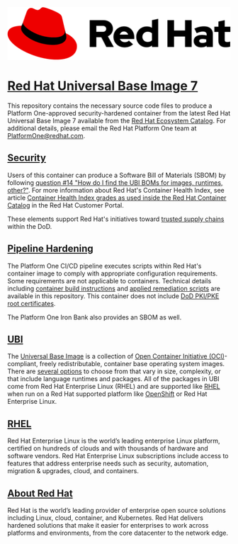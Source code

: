 ![alt text](rh_logo.png)
 
# [Red Hat Universal Base Image 7](https://catalog.redhat.com/software/containers/ubi7/ubi/5c3592dcd70cc534b3a37814)
 
This repository contains the necessary source code files to produce a Platform One-approved security-hardened container from the latest Red Hat Universal Base Image 7 available from the [Red Hat Ecosystem Catalog](https://catalog.redhat.com/). For additional details, please email the Red Hat Platform One team at [PlatformOne@redhat.com](mailto:PlatformOne@redhat.com).
 
## [Security](https://www.redhat.com/security/)
 
Users of this container can produce a Software Bill of Materials (SBOM) by following [question #14 "How do I find the UBI BOMs for images, runtimes, other?"](https://developers.redhat.com/articles/ubi-faq#ubi_details). For more information about Red Hat's Container Health Index, see article [Container Health Index grades as used inside the Red Hat Container Catalog](https://access.redhat.com/articles/2803031) in the Red Hat Customer Portal.
 
These elements support Red Hat's initiatives toward [trusted supply chains](https://www.redhat.com/en/topics/security/what-is-software-supply-chain-security) within the DoD.
 
## [Pipeline Hardening](https://docs-ironbank.dso.mil/quickstart/pipeline/)
 
The Platform One CI/CD pipeline  executes scripts within Red Hat's container image to comply with appropriate configuration requirements. Some requirements are not applicable to containers. Technical details including [container build instructions](Dockerfile) and [applied remediation scripts](scripts/) are available in this repository. This container does not include [DoD PKI/PKE root certificates](https://public.cyber.mil/pki-pke/).
 
The Platform One Iron Bank also provides an SBOM as well.
 
## [UBI](https://developers.redhat.com/products/rhel/ubi)
 
The [Universal Base Image](https://access.redhat.com/documentation/en-us/red_hat_enterprise_linux_atomic_host/7/html/getting_started_with_containers/using_red_hat_universal_base_images_standard_minimal_and_runtimes) is a collection of [Open Container Initiative (OCI)](https://opencontainers.org/)-compliant, freely redistributable, container base operating system images. There are [several options](https://catalog.redhat.com/software/container-stacks/detail/5eed413846bc301a95a1e9a1) to choose from that vary in size, complexity, or that include language runtimes and packages. All of the packages in UBI come from Red Hat Enterprise Linux (RHEL) and are supported like [RHEL](https://access.redhat.com/support/policy/updates/errata) when run on a Red Hat supported platform like [OpenShift](https://www.redhat.com/en/technologies/cloud-computing/openshift) or Red Hat Enterprise Linux.
 
## [RHEL](https://www.redhat.com/en/technologies/linux-platforms/enterprise-linux)
 
Red Hat Enterprise Linux is the world’s leading enterprise Linux platform, certified on hundreds of clouds and with thousands of hardware and software vendors. Red Hat Enterprise Linux subscriptions include access to features that address enterprise needs such as security, automation, migration & upgrades, cloud, and containers.
 
## [About Red Hat](https://www.redhat.com/en/about/open-source)
 
Red Hat is the world’s leading provider of enterprise open source solutions including Linux, cloud, container, and Kubernetes. Red Hat delivers hardened solutions that make it easier for enterprises to work across platforms and environments, from the core datacenter to the network edge.
